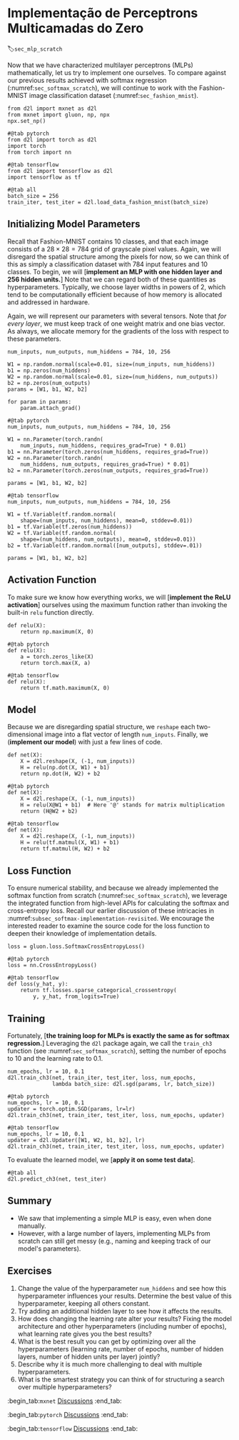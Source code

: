 # Implementação de Perceptrons Multicamadas do Zero
:label:`sec_mlp_scratch`

Now that we have characterized
multilayer perceptrons (MLPs) mathematically,
let us try to implement one ourselves. To compare against our previous results
achieved with softmax regression
(:numref:`sec_softmax_scratch`),
we will continue to work with
the Fashion-MNIST image classification dataset
(:numref:`sec_fashion_mnist`).

```{.python .input}
from d2l import mxnet as d2l
from mxnet import gluon, np, npx
npx.set_np()
```

```{.python .input}
#@tab pytorch
from d2l import torch as d2l
import torch
from torch import nn
```

```{.python .input}
#@tab tensorflow
from d2l import tensorflow as d2l
import tensorflow as tf
```

```{.python .input}
#@tab all
batch_size = 256
train_iter, test_iter = d2l.load_data_fashion_mnist(batch_size)
```

## Initializing Model Parameters

Recall that Fashion-MNIST contains 10 classes,
and that each image consists of a $28 \times 28 = 784$
grid of grayscale pixel values.
Again, we will disregard the spatial structure
among the pixels for now,
so we can think of this as simply a classification dataset
with 784 input features and 10 classes.
To begin, we will [**implement an MLP
with one hidden layer and 256 hidden units.**]
Note that we can regard both of these quantities
as hyperparameters.
Typically, we choose layer widths in powers of 2,
which tend to be computationally efficient because
of how memory is allocated and addressed in hardware.

Again, we will represent our parameters with several tensors.
Note that *for every layer*, we must keep track of
one weight matrix and one bias vector.
As always, we allocate memory
for the gradients of the loss with respect to these parameters.

```{.python .input}
num_inputs, num_outputs, num_hiddens = 784, 10, 256

W1 = np.random.normal(scale=0.01, size=(num_inputs, num_hiddens))
b1 = np.zeros(num_hiddens)
W2 = np.random.normal(scale=0.01, size=(num_hiddens, num_outputs))
b2 = np.zeros(num_outputs)
params = [W1, b1, W2, b2]

for param in params:
    param.attach_grad()
```

```{.python .input}
#@tab pytorch
num_inputs, num_outputs, num_hiddens = 784, 10, 256

W1 = nn.Parameter(torch.randn(
    num_inputs, num_hiddens, requires_grad=True) * 0.01)
b1 = nn.Parameter(torch.zeros(num_hiddens, requires_grad=True))
W2 = nn.Parameter(torch.randn(
    num_hiddens, num_outputs, requires_grad=True) * 0.01)
b2 = nn.Parameter(torch.zeros(num_outputs, requires_grad=True))

params = [W1, b1, W2, b2]
```

```{.python .input}
#@tab tensorflow
num_inputs, num_outputs, num_hiddens = 784, 10, 256

W1 = tf.Variable(tf.random.normal(
    shape=(num_inputs, num_hiddens), mean=0, stddev=0.01))
b1 = tf.Variable(tf.zeros(num_hiddens))
W2 = tf.Variable(tf.random.normal(
    shape=(num_hiddens, num_outputs), mean=0, stddev=0.01))
b2 = tf.Variable(tf.random.normal([num_outputs], stddev=.01))

params = [W1, b1, W2, b2]
```

## Activation Function

To make sure we know how everything works,
we will [**implement the ReLU activation**] ourselves
using the maximum function rather than
invoking the built-in `relu` function directly.

```{.python .input}
def relu(X):
    return np.maximum(X, 0)
```

```{.python .input}
#@tab pytorch
def relu(X):
    a = torch.zeros_like(X)
    return torch.max(X, a)
```

```{.python .input}
#@tab tensorflow
def relu(X):
    return tf.math.maximum(X, 0)
```

## Model

Because we are disregarding spatial structure,
we `reshape` each two-dimensional image into
a flat vector of length  `num_inputs`.
Finally, we (**implement our model**)
with just a few lines of code.

```{.python .input}
def net(X):
    X = d2l.reshape(X, (-1, num_inputs))
    H = relu(np.dot(X, W1) + b1)
    return np.dot(H, W2) + b2
```

```{.python .input}
#@tab pytorch
def net(X):
    X = d2l.reshape(X, (-1, num_inputs))
    H = relu(X@W1 + b1)  # Here '@' stands for matrix multiplication
    return (H@W2 + b2)
```

```{.python .input}
#@tab tensorflow
def net(X):
    X = d2l.reshape(X, (-1, num_inputs))
    H = relu(tf.matmul(X, W1) + b1)
    return tf.matmul(H, W2) + b2
```

## Loss Function

To ensure numerical stability,
and because we already implemented
the softmax function from scratch
(:numref:`sec_softmax_scratch`),
we leverage the integrated function from high-level APIs
for calculating the softmax and cross-entropy loss.
Recall our earlier discussion of these intricacies
in :numref:`subsec_softmax-implementation-revisited`.
We encourage the interested reader
to examine the source code for the loss function
to deepen their knowledge of implementation details.

```{.python .input}
loss = gluon.loss.SoftmaxCrossEntropyLoss()
```

```{.python .input}
#@tab pytorch
loss = nn.CrossEntropyLoss()
```

```{.python .input}
#@tab tensorflow
def loss(y_hat, y):
    return tf.losses.sparse_categorical_crossentropy(
        y, y_hat, from_logits=True)
```

## Training

Fortunately, [**the training loop for MLPs
is exactly the same as for softmax regression.**]
Leveraging the `d2l` package again,
we call the `train_ch3` function
(see :numref:`sec_softmax_scratch`),
setting the number of epochs to 10
and the learning rate to 0.1.

```{.python .input}
num_epochs, lr = 10, 0.1
d2l.train_ch3(net, train_iter, test_iter, loss, num_epochs,
              lambda batch_size: d2l.sgd(params, lr, batch_size))
```

```{.python .input}
#@tab pytorch
num_epochs, lr = 10, 0.1
updater = torch.optim.SGD(params, lr=lr)
d2l.train_ch3(net, train_iter, test_iter, loss, num_epochs, updater)
```

```{.python .input}
#@tab tensorflow
num_epochs, lr = 10, 0.1
updater = d2l.Updater([W1, W2, b1, b2], lr)
d2l.train_ch3(net, train_iter, test_iter, loss, num_epochs, updater)
```

To evaluate the learned model,
we [**apply it on some test data**].

```{.python .input}
#@tab all
d2l.predict_ch3(net, test_iter)
```

## Summary

* We saw that implementing a simple MLP is easy, even when done manually.
* However, with a large number of layers, implementing MLPs from scratch can still get messy (e.g., naming and keeping track of our model's parameters).


## Exercises

1. Change the value of the hyperparameter `num_hiddens` and see how this hyperparameter influences your results. Determine the best value of this hyperparameter, keeping all others constant.
1. Try adding an additional hidden layer to see how it affects the results.
1. How does changing the learning rate alter your results? Fixing the model architecture and other hyperparameters (including number of epochs), what learning rate gives you the best results?
1. What is the best result you can get by optimizing over all the hyperparameters (learning rate, number of epochs, number of hidden layers, number of hidden units per layer) jointly?
1. Describe why it is much more challenging to deal with multiple hyperparameters.
1. What is the smartest strategy you can think of for structuring a search over multiple hyperparameters?

:begin_tab:`mxnet`
[Discussions](https://discuss.d2l.ai/t/92)
:end_tab:

:begin_tab:`pytorch`
[Discussions](https://discuss.d2l.ai/t/93)
:end_tab:

:begin_tab:`tensorflow`
[Discussions](https://discuss.d2l.ai/t/227)
:end_tab:
<!--stackedit_data:
eyJoaXN0b3J5IjpbMTUyOTMxNzE3NF19
-->